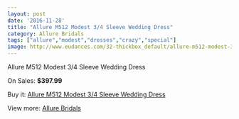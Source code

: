 ```yaml
---
layout: post
date: '2016-11-28'
title: "Allure M512 Modest 3/4 Sleeve Wedding Dress"
category: Allure Bridals
tags: ["allure","modest","dresses","crazy","special"]
image: http://www.eudances.com/32-thickbox_default/allure-m512-modest-3-4-sleeve-wedding-dress.jpg
---
```

Allure M512 Modest 3/4 Sleeve Wedding Dress

On Sales: **$397.99**
<a href="https://www.eudances.com/en/allure-bridals/11-allure-m512-modest-3-4-sleeve-wedding-dress.html"><amp-img layout="responsive" width="600" height="600" src="//www.eudances.com/32-thickbox_default/allure-m512-modest-3-4-sleeve-wedding-dress.jpg" alt="Allure M512 Modest 3/4 Sleeve Wedding Dress 0" /></a>
<a href="https://www.eudances.com/en/allure-bridals/11-allure-m512-modest-3-4-sleeve-wedding-dress.html"><amp-img layout="responsive" width="600" height="600" src="//www.eudances.com/33-thickbox_default/allure-m512-modest-3-4-sleeve-wedding-dress.jpg" alt="Allure M512 Modest 3/4 Sleeve Wedding Dress 1" /></a>
<a href="https://www.eudances.com/en/allure-bridals/11-allure-m512-modest-3-4-sleeve-wedding-dress.html"><amp-img layout="responsive" width="600" height="600" src="//www.eudances.com/34-thickbox_default/allure-m512-modest-3-4-sleeve-wedding-dress.jpg" alt="Allure M512 Modest 3/4 Sleeve Wedding Dress 2" /></a>

Buy it: [Allure M512 Modest 3/4 Sleeve Wedding Dress](https://www.eudances.com/en/allure-bridals/11-allure-m512-modest-3-4-sleeve-wedding-dress.html "Allure M512 Modest 3/4 Sleeve Wedding Dress")

View more: [Allure Bridals](https://www.eudances.com/en/2-allure-bridals "Allure Bridals")